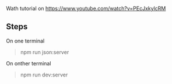 Wath tutorial on https://www.youtube.com/watch?v=PEcJxkylcRM

## Steps

On one terminal
> npm run json:server

On onther terminal
> npm run dev:server